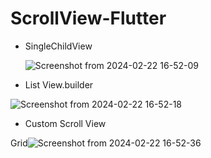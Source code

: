 # ScrollView-Flutter
- SingleChildView
  
  ![Screenshot from 2024-02-22 16-52-09](https://github.com/atulvesu/Scroll-View-Flutter/assets/157306983/d4a9d077-324a-4196-8e88-bca190f48dfa)




- List View.builder
  
![Screenshot from 2024-02-22 16-52-18](https://github.com/atulvesu/Scroll-View-Flutter/assets/157306983/806613e9-7f79-4af1-9879-a9e9b0820a51)


- Custom Scroll View
  
Grid![Screenshot from 2024-02-22 16-52-36](https://github.com/atulvesu/Scroll-View-Flutter/assets/157306983/b4d37482-e279-4de5-ab8b-03757121a508)

